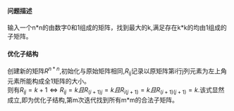#### 问题描述
输入一个n&#42;n的由数字0和1组成的矩阵，找到最大的k,满足存在k&#42;k的均由1组成的子矩阵。
#### 优化子结构
创建新的矩阵$R^{n*n}$,初始化与原始矩阵相同,$R_{ij}$记录以原矩阵第i行j列元素为左上角元素所能构成全1矩阵的大小。</br>
则有$R_{ij} = k+1 \Leftrightarrow R_{ij} = k且R_{(i+1)j} = k且R_{i(j+1)} = k且R_{(i+1)(j+1)} = k$.该式显然成立,即为优化子结构,第m次迭代找到所有m*m的合法子矩阵。